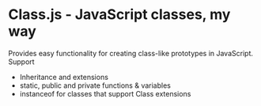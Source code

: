 # Class.js - JavaScript classes, my way
Provides easy functionality for creating class-like prototypes in JavaScript.
Support
- Inheritance and extensions
- static, public and private functions & variables
- instanceof for classes that support Class extensions